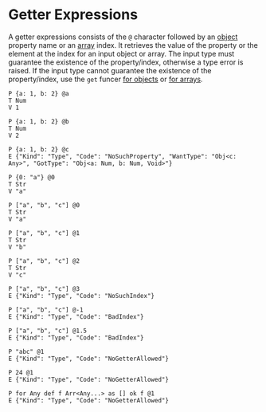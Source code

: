 # Getter Expressions

A getter expressions consists of the `@` character followed by an
[object](object-types.md) property name or an [array](array-types.md) index. It
retrieves the value of the property or the element at the index for an input
object or array. The input type must guarantee the existence of the
property/index, otherwise a type error is raised. If the input type cannot
guarantee the existence of the property/index, use the `get` funcer [for
objects](object-funcers.md#get) or [for arrays](array-funcers.md#get).

```bachdoc
P {a: 1, b: 2} @a
T Num
V 1

P {a: 1, b: 2} @b
T Num
V 2

P {a: 1, b: 2} @c
E {"Kind": "Type", "Code": "NoSuchProperty", "WantType": "Obj<c: Any>", "GotType": "Obj<a: Num, b: Num, Void>"}

P {0: "a"} @0
T Str
V "a"

P ["a", "b", "c"] @0
T Str
V "a"

P ["a", "b", "c"] @1
T Str
V "b"

P ["a", "b", "c"] @2
T Str
V "c"

P ["a", "b", "c"] @3
E {"Kind": "Type", "Code": "NoSuchIndex"}

P ["a", "b", "c"] @-1
E {"Kind": "Type", "Code": "BadIndex"}

P ["a", "b", "c"] @1.5
E {"Kind": "Type", "Code": "BadIndex"}

P "abc" @1
E {"Kind": "Type", "Code": "NoGetterAllowed"}

P 24 @1
E {"Kind": "Type", "Code": "NoGetterAllowed"}

P for Any def f Arr<Any...> as [] ok f @1
E {"Kind": "Type", "Code": "NoGetterAllowed"}
```
